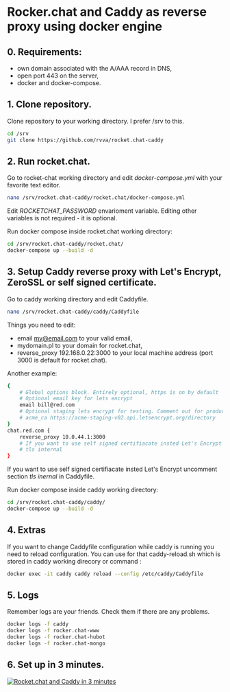 # Rocker.chat and Caddy as reverse proxy using docker engine

## 0. Requirements:
* own domain associated with the A/AAA record in DNS,
* open port 443 on the server,
* docker and docker-compose.

## 1. Clone repository.
Clone repository to your working directory. I prefer /srv to this. 
```bash
cd /srv
git clone https://github.com/rvva/rocket.chat-caddy 
```
## 2. Run rocket.chat.
Go to rocket-chat working directory and edit *docker-compose.yml* with your favorite text editor. 
```bash
nano /srv/rocket.chat-caddy/rocket.chat/docker-compose.yml
```
Edit *ROCKETCHAT_PASSWORD* envarioment variable. 
Editing other variables is not required - it is optional.

Run docker compose inside rocket.chat working directory:
```bash
cd /srv/rocket.chat-caddy/rocket.chat/
docker-compose up --build -d
```
## 3. Setup Caddy reverse proxy with Let's Encrypt, ZeroSSL or self signed certificate.
Go to caddy working directory and edit Caddyfile.
```bash
nano /srv/rocket.chat-caddy/caddy/Caddyfile
```
Things you need to edit:
* email my@email.com to your valid email,
* mydomain.pl to your domain for rocket.chat,
* reverse_proxy 192.168.0.22:3000 to your local machine address (port 3000 is default for rocket.chat).

Another example:
```bash
{
    # Global options block. Entirely optional, https is on by default
    # Optional email key for lets encrypt
    email bill@red.com
    # Optional staging lets encrypt for testing. Comment out for production.
    # acme_ca https://acme-staging-v02.api.letsencrypt.org/directory
}
chat.red.com {
    reverse_proxy 10.0.44.1:3000
    # If you want to use self signed certifiacate insted Let's Encrypt uncomment section tls inernal
    # tls internal
}
```
If you want to use self signed certifiacate insted Let's Encrypt uncomment section *tls inernal* in Caddyfile.

Run docker compose inside caddy working directory:
```bash
cd /srv/rocket.chat-caddy/caddy/
docker-compose up --build -d
```
## 4. Extras
If you want to change Caddyfile configuration while caddy is running you need to reload configuration. 
You can use for that caddy-reload.sh which is stored in caddy working direcory or command :
```bash
docker exec -it caddy caddy reload --config /etc/caddy/Caddyfile
```
## 5. Logs
Remember logs are your friends. Check them if there are any problems.
```bash
docker logs -f caddy
docker logs -f rocker.chat-www
docker logs -f rocker.chat-hubot
docker logs -f rocker.chat-mongo

```
## 6. Set up in 3 minutes. 
[![Rocket.chat and Caddy in 3 minutes](https://i.ytimg.com/vi/b-snyz6BfRk/hqdefault.jpg)](https://www.youtube.com/watch?v=b-snyz6BfRk&)
